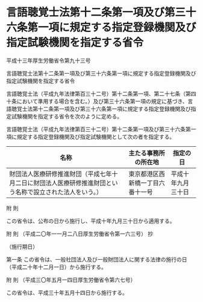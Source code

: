 # 言語聴覚士法第十二条第一項及び第三十六条第一項に規定する指定登録機関及び指定試験機関を指定する省令

平成十三年厚生労働省令第九十三号

言語聴覚士法第十二条第一項及び第三十六条第一項に規定する指定登録機関及び指定試験機関を指定する省令

言語聴覚士法（平成九年法律第百三十二号）第十二条第一項、第二十七条（第四十条において準用する場合を含む。）及び第三十六条第一項の規定に基づき、言語聴覚士法第十二条第一項及び第三十六条第一項に規定する指定登録機関及び指定試験機関を指定する省令を次のように定める。

言語聴覚士法（平成九年法律第百三十二号）第十二条第一項及び第三十六条第一項に規定する指定登録機関及び指定試験機関として次の者を指定する。

名称 | 主たる事務所の所在地 | 指定の日  
---|---|---  
財団法人医療研修推進財団（平成七年十月二日に財団法人医療研修推進財団という名称で設立された法人をいう。） | 東京都港区西新橋一丁目六番十一号 | 平成十年九月三十日  
  
附 則

この省令は、公布の日から施行し、平成十年九月三十日から適用する。

附 則 （平成二〇年一一月二八日厚生労働省令第一六三号） 抄

（施行期日）

第一条 この省令は、一般社団法人及び一般財団法人に関する法律の施行の日（平成二十年十二月一日）から施行する。

附 則 （平成三〇年五月一四日厚生労働省令第六七号）

この省令は、平成三十年五月十四日から施行する。
